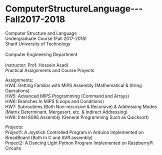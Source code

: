 # ComputerStructureLanguage---Fall2017-2018 
Computer Structure and Language <br />
Undergraduate Course (Fall 2017-2018) <br /> 
Sharif University of Technology <br />  
Computer Engineering Department <br />  
Instructor: Prof. Hossein Asadi <br /> 
Practical Assignments and Course Projects <br /> 


Assignments: <br /> 
	HW4: Getting Familiar with MIPS Assembly (Mathematical & String Operations) <br />
	HW5: Advanced MIPS Programming (Command and Arrays) <br />
	HW6: Branches In MIPS (Loops and Conditions) <br />
	HW7: Subroutines (Both Non-recursive & Recursive) & Addressing Modes (Matrix Determinant, Mergesort, etc. & Indirect Addressing) <br />
	HW8: Intel 8086 Assembly (General Programming Such as Quicksort) <br />

Projects: <br />
	Project1: A Joystick Controlled Program in Arduino Implemented on BreadBoard (Both In C and AVR assembly) <br />
	Project2: A Dancing Light Python Program Implemented on RaspberryPi Circuits <br />


